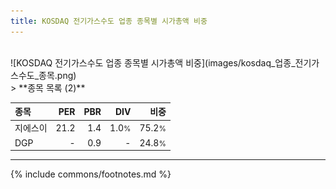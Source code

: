 ```yaml
---
title: KOSDAQ 전기가스수도 업종 종목별 시가총액 비중
---
```

<br>
![KOSDAQ 전기가스수도 업종 종목별 시가총액 비중](images/kosdaq_업종_전기가스수도_종목.png)
<br>
> **종목 목록 (2)**<a id="list"></a>

| **종목** | **PER** | **PBR** | **DIV** | **비중** |
| :------- | ------: | ------: | ------: | -------: |
| 지에스이 | 21.2 | 1.4 | 1.0<small>%</small> | 75.2<small>%</small> |
| DGP | - | 0.9 | - | 24.8<small>%</small> |

---
{% include commons/footnotes.md %}